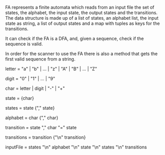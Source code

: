 


FA represents a finite automata which reads from an input file the set of states, the alphabet, the input state, the output states and the transitions.
The data structure is made up of a list of states, an alphabet list, the input state as string, a list of output states and a map with tuples as keys for the transitions.

It can check if the FA is a DFA, and, given a sequence, check if the sequence is valid.

In order for the scanner to use the FA there is also a method that gets the first valid sequence from a string.



letter = "a" | "b" | ... | "z" | "A" | "B" | ... | "Z"

digit = "0" | "1" | ... | "9"

char = letter | digit | "-" | "+"

state = {char}


states = state {"," state}

alphabet = char {"," char}

transition = state "," char "=" state

transitions = transition {"\n" transition}

inputFile = states "\n" alphabet "\n" state "\n" states "\n" transitions